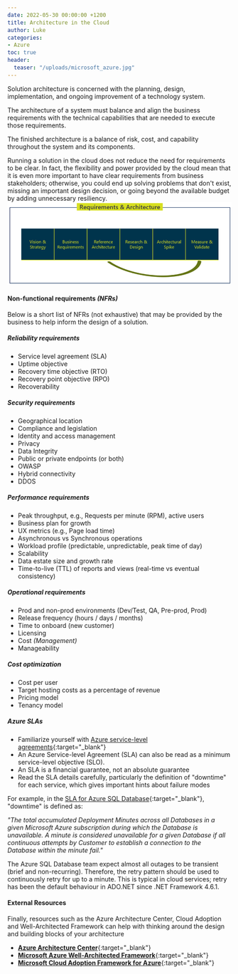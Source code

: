 ```yaml
---
date: 2022-05-30 00:00:00 +1200
title: Architecture in the Cloud
author: Luke
categories:
- Azure
toc: true
header:
  teaser: "/uploads/microsoft_azure.jpg"
---
```


Solution architecture is concerned with the planning, design, implementation, and ongoing improvement of a technology system.

The architecture of a system must balance and align the business requirements with the technical capabilities that are needed to execute those requirements.

The finished architecture is a balance of risk, cost, and capability throughout the system and its components.

Running a solution in the cloud does not reduce the need for requirements to be clear. In fact, the flexibility and power provided by the cloud mean that it is even more important to have clear requirements from business stakeholders; otherwise, you could end up solving problems that don't exist, missing an important design decision, or going beyond the available budget by adding unnecessary resiliency.![Requirements and Architecture](/uploads/requirementsandarchitecture.png "Requirements and Architecture")

#### Non-functional requirements _(NFRs)_

Below is a short list of NFRs (not exhaustive) that may be provided by the business to help inform the design of a solution.

##### **Reliability requirements**

* Service level agreement (SLA)
* Uptime objective
* Recovery time objective (RTO)
* Recovery point objective (RPO)
* Recoverability

##### **Security requirements**

* Geographical location
* Compliance and legislation
* Identity and access management
* Privacy
* Data Integrity
* Public or private endpoints (or both)
* OWASP
* Hybrid connectivity
* DDOS

##### **Performance requirements**

* Peak throughput, e.g., Requests per minute (RPM), active users
* Business plan for growth
* UX metrics (e.g., Page load time)
* Asynchronous vs Synchronous operations
* Workload profile (predictable, unpredictable, peak time of day)
* Scalability
* Data estate size and growth rate
* Time-to-live (TTL) of reports and views (real-time vs eventual consistency)

##### **Operational requirements**

* Prod and non-prod environments (Dev/Test, QA, Pre-prod, Prod)
* Release frequency (hours / days / months)
* Time to onboard (new customer)
* Licensing
* Cost _(Management)_
* Manageability

##### **Cost optimization**

* Cost per user
* Target hosting costs as a percentage of revenue
* Pricing model
* Tenancy model

##### **Azure SLAs**

* Familiarize yourself with [Azure service-level agreements](https://azure.microsoft.com/en-au/support/legal/sla/?WT.mc_id=AZ-MVP-5004796 " Service-level agreements"){:target="_blank"}
* An Azure Service-level Agreement (SLA) can also be read as a minimum service-level objective (SLO).
* An SLA is a financial guarantee, not an absolute guarantee
* Read the SLA details carefully, particularly the definition of "downtime" for each service, which gives important hints about failure modes

For example, in the [SLA for Azure SQL Database](https://azure.microsoft.com/en-au/support/legal/sla/azure-sql-database/v1_8/?WT.mc_id=AZ-MVP-5004796 " SLA for Azure SQL Database"){:target="_blank"}, "downtime" is defined as:

_"The total accumulated Deployment Minutes across all Databases in a given Microsoft Azure subscription during which the Database is unavailable. A minute is considered unavailable for a given Database if all continuous attempts by Customer to establish a connection to the Database within the minute fail."_

The Azure SQL Database team expect almost all outages to be transient (brief and non-recurring). Therefore, the retry pattern should be used to continuously retry for up to a minute. This is typical in cloud services; retry has been the default behaviour in ADO.NET since .NET Framework 4.6.1.

#### External Resources

Finally, resources such as the Azure Architecture Center, Cloud Adoption and Well-Architected Framework can help with thinking around the design and building blocks of your architecture

* [**Azure Architecture Center**](https://docs.microsoft.com/en-us/azure/architecture/?WT.mc_id=AZ-MVP-5004796 "Azure Architecture Center"){:target="_blank"}
* [**Microsoft Azure Well-Architected Framework**](https://docs.microsoft.com/en-us/azure/architecture/framework/?WT.mc_id=AZ-MVP-5004796 "Microsoft Azure Well-Architected Framework"){:target="_blank"}
* [**Microsoft Cloud Adoption Framework for Azure**](https://docs.microsoft.com/en-us/azure/cloud-adoption-framework/?WT.mc_id=AZ-MVP-5004796 "Microsoft Cloud Adoption Framework for Azure"){:target="_blank"}
